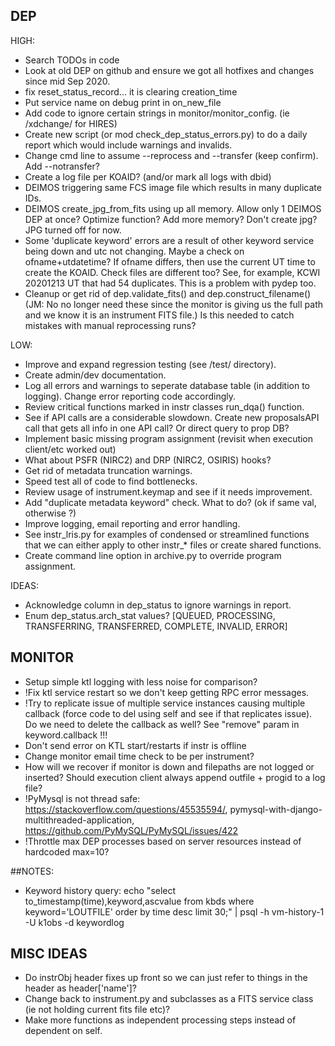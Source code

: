 ## DEP

HIGH:
- Search TODOs in code
- Look at old DEP on github and ensure we got all hotfixes and changes since mid Sep 2020.
- fix reset_status_record... it is clearing creation_time
- Put service name on debug print in on_new_file
- Add code to ignore certain strings in monitor/monitor_config. (ie /xdchange/ for HIRES)
- Create new script (or mod check_dep_status_errors.py) to do a daily report which would include warnings and invalids.
- Change cmd line to assume --reprocess and --transfer (keep confirm). Add --notransfer?
- Create a log file per KOAID? (and/or mark all logs with dbid)
- DEIMOS triggering same FCS image file which results in many duplicate IDs.
- DEIMOS create_jpg_from_fits using up all memory. Allow only 1 DEIMOS DEP at once? Optimize function? Add more memory?  Don't create jpg? JPG turned off for now.
- Some 'duplicate keyword' errors are a result of other keyword service being down and utc not changing.  Maybe a check on ofname+utdatetime? If ofname differs, then use the current UT time to create the KOAID.  Check files are different too?  See, for example, KCWI 20201213 UT that had 54 duplicates.  This is a problem with pydep too.
- Cleanup or get rid of dep.validate_fits() and dep.construct_filename() (JM: No no longer need these since the monitor is giving us the full path and we know it is an instrument FITS file.) Is this needed to catch mistakes with manual reprocessing runs?  

LOW:
- Improve and expand regression testing (see /test/ directory).
- Create admin/dev documentation.
- Log all errors and warnings to seperate database table (in addition to logging).  Change error reporting code accordingly.
- Review critical functions marked in instr classes run_dqa() function. 
- See if API calls are a considerable slowdown. Create new proposalsAPI call that gets all info in one API call? Or direct query to prop DB?
- Implement basic missing program assignment (revisit when execution client/etc worked out)
- What about PSFR (NIRC2) and DRP (NIRC2, OSIRIS) hooks?
- Get rid of metadata truncation warnings.
- Speed test all of code to find bottlenecks.
- Review usage of instrument.keymap and see if it needs improvement.
- Add "duplicate metadata keyword" check.  What to do? (ok if same val, otherwise ?)
- Improve logging, email reporting and error handling.
- See instr_lris.py for examples of condensed or streamlined functions that we can either apply to other instr_* files or create shared functions.
- Create command line option in archive.py to override program assignment.

IDEAS:
- Acknowledge column in dep_status to ignore warnings in report.
- Enum dep_status.arch_stat values? [QUEUED, PROCESSING, TRANSFERRING, TRANSFERRED, COMPLETE, INVALID, ERROR]


## MONITOR
- Setup simple ktl logging with less noise for comparison?
- !Fix ktl service restart so we don't keep getting RPC error messages.
- !Try to replicate issue of multiple service instances causing multiple callback (force code to del using self and see if that replicates issue).  Do we need to delete the callback as well?  See "remove" param in keyword.callback !!!
- Don't send error on KTL start/restarts if instr is offline
- Change monitor email time check to be per instrument?
- How will we recover if monitor is down and filepaths are not logged or inserted?  Should execution client always append outfile + progid to a log file?
- !PyMysql is not thread safe: https://stackoverflow.com/questions/45535594/, pymysql-with-django-multithreaded-application, https://github.com/PyMySQL/PyMySQL/issues/422
- !Throttle max DEP processes based on server resources instead of hardcoded max=10?

 
##NOTES:
- Keyword history query: echo "select to_timestamp(time),keyword,ascvalue from kbds where keyword='LOUTFILE' order by time desc limit 30;" | psql -h vm-history-1 -U k1obs -d keywordlog


## MISC IDEAS
- Do instrObj header fixes up front so we can just refer to things in the header as header['name']?
- Change back to instrument.py and subclasses as a FITS service class (ie not holding current fits file etc)?
- Make more functions as independent processing steps instead of dependent on self.









